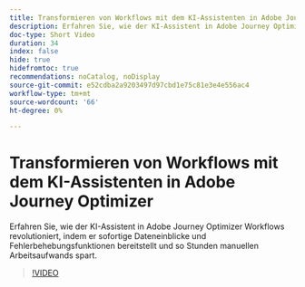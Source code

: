 ```yaml
---
title: Transformieren von Workflows mit dem KI-Assistenten in Adobe Journey Optimizer
description: Erfahren Sie, wie der KI-Assistent in Adobe Journey Optimizer Workflows revolutioniert, indem er sofortige Dateneinblicke und Fehlerbehebungsfunktionen bereitstellt und so Stunden manuellen Arbeitsaufwands spart.
doc-type: Short Video
duration: 34
index: false
hide: true
hidefromtoc: true
recommendations: noCatalog, noDisplay
source-git-commit: e52cdba2a9203497d97cbd1e75c81e3e4e556ac4
workflow-type: tm+mt
source-wordcount: '66'
ht-degree: 0%

---
```



# Transformieren von Workflows mit dem KI-Assistenten in Adobe Journey Optimizer

Erfahren Sie, wie der KI-Assistent in Adobe Journey Optimizer Workflows revolutioniert, indem er sofortige Dateneinblicke und Fehlerbehebungsfunktionen bereitstellt und so Stunden manuellen Arbeitsaufwands spart.

<!-- 65_S653_3442539_33_transforming-workflows-with-ai-assistant-in-adobe-journey-optimizer -->
>[!VIDEO](https://video.tv.adobe.com/v/3460447/?learn=on&enablevpops=true&captions=ger)
